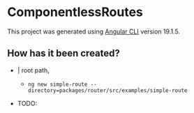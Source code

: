 # ComponentlessRoutes

This project was generated using [Angular CLI](https://github.com/angular/angular-cli) version 19.1.5.

## How has it been created?

* | root path,
  * `ng new simple-route --directory=packages/router/src/examples/simple-route`

* TODO: 
